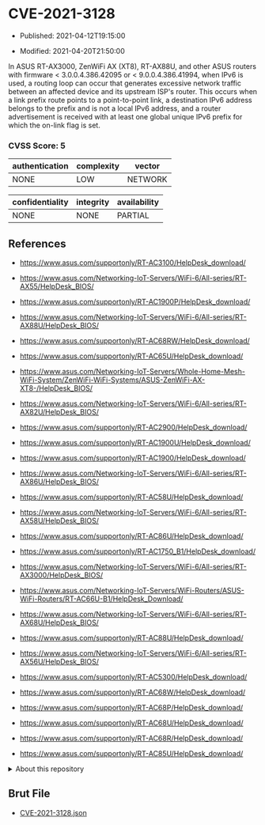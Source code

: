 # CVE-2021-3128

- Published: 2021-04-12T19:15:00

- Modified: 2021-04-20T21:50:00

In ASUS RT-AX3000, ZenWiFi AX (XT8), RT-AX88U, and other ASUS routers with firmware < 3.0.0.4.386.42095 or < 9.0.0.4.386.41994, when IPv6 is used, a routing loop can occur that generates excessive network traffic between an affected device and its upstream ISP's router. This occurs when a link prefix route points to a point-to-point link, a destination IPv6 address belongs to the prefix and is not a local IPv6 address, and a router advertisement is received with at least one global unique IPv6 prefix for which the on-link flag is set.

### CVSS Score: **5**

| authentication | complexity | vector |
| --- | --- | --- |
| NONE | LOW | NETWORK |

| confidentiality | integrity | availability |
| --- | --- | --- |
| NONE | NONE | PARTIAL |

## References

* https://www.asus.com/supportonly/RT-AC3100/HelpDesk_download/

* https://www.asus.com/Networking-IoT-Servers/WiFi-6/All-series/RT-AX55/HelpDesk_BIOS/

* https://www.asus.com/supportonly/RT-AC1900P/HelpDesk_download/

* https://www.asus.com/Networking-IoT-Servers/WiFi-6/All-series/RT-AX88U/HelpDesk_BIOS/

* https://www.asus.com/supportonly/RT-AC68RW/HelpDesk_download/

* https://www.asus.com/supportonly/RT-AC65U/HelpDesk_download/

* https://www.asus.com/Networking-IoT-Servers/Whole-Home-Mesh-WiFi-System/ZenWiFi-WiFi-Systems/ASUS-ZenWiFi-AX-XT8-/HelpDesk_BIOS/

* https://www.asus.com/Networking-IoT-Servers/WiFi-6/All-series/RT-AX82U/HelpDesk_BIOS/

* https://www.asus.com/supportonly/RT-AC2900/HelpDesk_download/

* https://www.asus.com/supportonly/RT-AC1900U/HelpDesk_download/

* https://www.asus.com/supportonly/RT-AC1900/HelpDesk_download/

* https://www.asus.com/Networking-IoT-Servers/WiFi-6/All-series/RT-AX86U/HelpDesk_BIOS/

* https://www.asus.com/supportonly/RT-AC58U/HelpDesk_download/

* https://www.asus.com/Networking-IoT-Servers/WiFi-6/All-series/RT-AX58U/HelpDesk_BIOS/

* https://www.asus.com/supportonly/RT-AC86U/HelpDesk_download/

* https://www.asus.com/supportonly/RT-AC1750_B1/HelpDesk_download/

* https://www.asus.com/Networking-IoT-Servers/WiFi-6/All-series/RT-AX3000/HelpDesk_BIOS/

* https://www.asus.com/Networking-IoT-Servers/WiFi-Routers/ASUS-WiFi-Routers/RT-AC66U-B1/HelpDesk_Download/

* https://www.asus.com/Networking-IoT-Servers/WiFi-6/All-series/RT-AX68U/HelpDesk_BIOS/

* https://www.asus.com/supportonly/RT-AC88U/HelpDesk_download/

* https://www.asus.com/Networking-IoT-Servers/WiFi-6/All-series/RT-AX56U/HelpDesk_BIOS/

* https://www.asus.com/supportonly/RT-AC5300/HelpDesk_download/

* https://www.asus.com/supportonly/RT-AC68W/HelpDesk_download/

* https://www.asus.com/supportonly/RT-AC68P/HelpDesk_download/

* https://www.asus.com/supportonly/RT-AC68U/HelpDesk_download/

* https://www.asus.com/supportonly/RT-AC68R/HelpDesk_download/

* https://www.asus.com/supportonly/RT-AC85U/HelpDesk_download/

<details>
<summary>About this repository</summary> 

  This repository is part of the project [Live Hack CVE](https://github.com/Live-Hack-CVE). Main website can be found [www.live-hack.org](https://www.live-hack.org) 
  
  Made by [Sn0wAlice](https://github.com/Sn0wAlice) for the people that care about security and need to have a feed of the latest CVEs. Hope you enjoy it, don't forget to star the repo and follow me on [Twitter](https://twitter.com/Sn0wAlice) and [Github](https://github.com/Sn0wAlice). And that is my [personnal website](https://www.alice-snow.me/)

  - [Home Page](https://github.com/Live-Hack-CVE)
  - [Framework](https://github.com/Live-Hack-CVE/cve-framework)
  - [CVE database](https://github.com/Live-Hack-CVE/full_database)
  - [Changelog](https://github.com/Live-Hack-CVE/Changelog)
</details>

## Brut File

* [CVE-2021-3128.json](https://raw.githubusercontent.com/Live-Hack-CVE/full_database/main/cves/2021/CVE-2021-3128.json)

